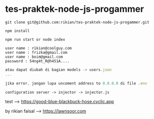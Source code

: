 # tes-praktek-node-js-progammer

```
git clone git@github.com:rikian/tes-praktek-node-js-progammer.git
```
```
npm install
```
```
npm run start or node index
```
```
user name : rikian@coolguy.com
user name : frizka@gmail.com
user name : boim@gmail.com
password : 54ng4t_R@h451A....
```
```javascript
atau dapat diubah di bagian models -> users.json
...

```
```javascript
jika error, jangan lupa uncoment address to 0.0.0.0 di file .env
```

```
configuration server -> injector -> injector.js
```

test --> https://good-blue-blackbuck-hose.cyclic.app

by rikian faisal --> https://lawnsoor.com
